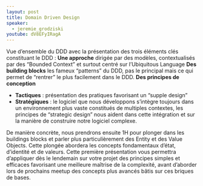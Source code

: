 ```yaml
---
layout: post
title: Domain Driven Design
speaker:
  - jeremie_grodziski
youtube: dV8EFyIRagA
---
```

Vue d’ensemble du DDD avec la présentation des trois éléments clés constituant le DDD :
**Une approche** dirigée par des modèles, contextualisés par des “Bounded Context” et surtout centré sur l’Ubiquitous Language
**Des building blocks** les fameux “patterns” du DDD, pas le principal mais ce qui permet de “rentrer” le plus facilement dans le DDD.
**Des principes de conception**
* **Tactiques** : présentation des pratiques favorisant un “supple design”
* **Stratégiques** : le logiciel que nous développons s’intègre toujours dans un environnement plus vaste constitués de multiples contextes, les principes de “strategic design” nous aident dans cette intégration et sur la manière de construire notre logiciel complexe.

De manière concrète, nous prendrons ensuite 1H pour plonger dans les buildings blocks et parler plus particulièrement des Entity et des Value Objects.
Cette plongée abordera les concepts fondamentaux d’état, d’identité et de valeurs. Cette première présentation vous permettra d’appliquer dès le lendemain sur votre projet des principes simples et efficaces favorisant une meilleure maîtrise de la complexité, avant d’aborder lors de prochains meetup des concepts plus avancés bâtis sur ces briques de bases.
